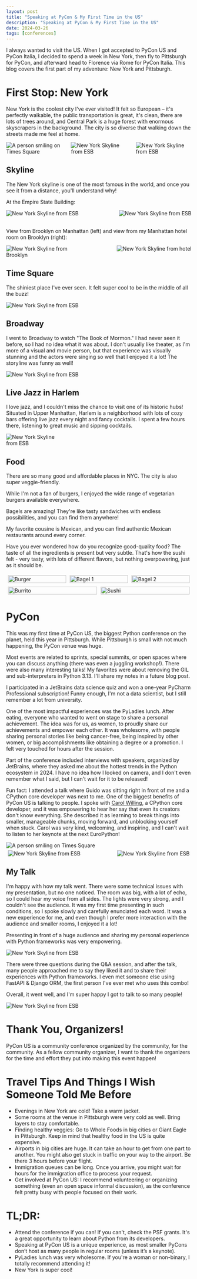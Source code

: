 ```yaml
---
layout: post
title: "Speaking at PyCon & My First Time in the US"
description: "Speaking at PyCon & My First Time in the US"
date: 2024-03-26
tags: [conferences]
---
```


I always wanted to visit the US. When I got accepted to PyCon US and PyCon Italia, I decided to spend a week in New York, then fly to Pittsburgh for PyCon, and afterward head to Florence via Rome for PyCon Italia. This blog covers the first part of my adventure: New York and Pittsburgh.

# First Stop: New York
New York is the coolest city I've ever visited! It felt so European – it's perfectly walkable, the public transportation is great, it's clean, there are lots of trees around, and Central Park is a huge forest with enormous skyscrapers in the background. The city is so diverse that walking down the streets made me feel at home.

<div style="display: flex; justify-content: space-between;">
  <img src="./images/posts/pycon-us/times-square.jpg" alt="A person smiling on Times Square" style="max-width: 30%; height: auto;">
  <img src="./images/posts/pycon-us/brooklyn2.jpg" alt="New York Skyline from ESB" style="max-width: 30%; height: auto;">
  <img src="./images/posts/pycon-us/ny-street.jpg" alt="New York Skyline from ESB" style="max-width: 30%; height: auto;">
</div>

## Skyline
The New York skyline is one of the most famous in the world, and once you see it from a distance, you'll understand why!

At the Empire State Building:
<div style="display: flex; justify-content: space-between;">
  <img src="./images/posts/pycon-us/esb.jpg" alt="New York Skyline from ESB" style="max-width: 45%; height: auto;">
  <img src="./images/posts/pycon-us/esb2.jpg" alt="New York Skyline from ESB" style="max-width: 45%; height: auto;">
</div>

<br>

View from Brooklyn on Manhattan (left) and view from my Manhattan hotel room on Brooklyn (right): 
<div style="display: flex; justify-content: space-between;">
  <img src="./images/posts/pycon-us/brooklyn3.jpg" alt="New York Skyline from Brooklyn" style="max-width: 45%; height: auto;">
  <img src="./images/posts/pycon-us/skyline-hotel.jpg" alt="New York Skyline from hotel" style="max-width: 45%; height: auto;">
</div>


## Time Square
The shiniest place I've ever seen. It felt super cool to be in the middle of all the buzz! 


<img src="./images/posts/pycon-us/times-square3.jpg" alt="New York Skyline from ESB" style="max-width: 50%; max-height: 100%; display: block;">


## Broadway
I went to Broadway to watch "The Book of Mormon." I had never seen it before, so I had no idea what it was about. I don't usually like theater, as I'm more of a visual and movie person, but that experience was visually stunning and the actors were singing so well that I enjoyed it a lot! The storyline was funny as well!


<img src="./images/posts/pycon-us/broadway.jpg" alt="New York Skyline from ESB" style="max-width: 50%; max-height: 100%; display: block;">

## Live Jazz in Harlem
I love jazz, and I couldn't miss the chance to visit one of its historic hubs! Situated in Upper Manhattan, Harlem is a neighborhood with lots of cozy bars offering live jazz every night and fancy cocktails. I spent a few hours there, listening to great music and sipping cocktails.

<img src="./images/posts/pycon-us/cocktail.jpg" alt="New York Skyline from ESB" style="max-width: 30%; max-height: 100%; display: block;">

## Food
There are so many good and affordable places in NYC. The city is also super veggie-friendly. 

While I'm not a fan of burgers, I enjoyed the wide range of vegetarian burgers available everywhere. 

Bagels are amazing! They're like tasty sandwiches with endless possibilities, and you can find them anywhere!

My favorite cousine is Mexican, and you can find authentic Mexican restaurants around every corner.

Have you ever wondered how do you recognize good-quality food? The taste of all the ingredients is present but very subtle. That's how the sushi felt - very tasty, with lots of different flavors, but nothing overpowering, just as it should be.

<div style="display: flex; flex-wrap: wrap; justify-content: space-between;">
  <div style="flex: 1 1 30%; margin: 5px;">
    <img src="./images/posts/pycon-us/burger.jpg" alt="Burger" style="width: 100%; height: auto;">
  </div>
  <div style="flex: 1 1 30%; margin: 5px;">
    <img src="./images/posts/pycon-us/bagel1.jpg" alt="Bagel 1" style="width: 100%; height: auto;">
  </div>
  <div style="flex: 1 1 30%; margin: 5px;">
    <img src="./images/posts/pycon-us/bagel2.jpg" alt="Bagel 2" style="width: 100%; height: auto;">
  </div>
  <div style="flex: 1 1 30%; margin: 5px;">
    <img src="./images/posts/pycon-us/burrito.jpg" alt="Burrito" style="width: 100%; height: auto;">
  </div>
  <div style="flex: 1 1 30%; margin: 5px;">
    <img src="./images/posts/pycon-us/sushi.jpg" alt="Sushi" style="width: 100%; height: auto;">
  </div>
</div>

# PyCon
This was my first time at PyCon US, the biggest Python conference on the planet, held this year in Pittsburgh. While Pittsburgh is small with not much happening, the PyCon venue was huge. 

Most events are related to sprints, special summits, or open spaces where you can discuss anything (there was even a juggling workshop!). There were also many interesting talks! My favorites were about removing the GIL and sub-interpreters in Python 3.13. I'll share my notes in a future blog post.

I participated in a JetBrains data science quiz and won a one-year PyCharm Professional subscription! Funny enough, I'm not a data scientist, but I still remember a lot from university.

One of the most impactful experiences was the PyLadies lunch. After eating, everyone who wanted to went on stage to share a personal achievement. The idea was for us, as women, to proudly share our achievements and empower each other. It was wholesome, with people sharing personal stories like being cancer-free, being inspired by other women, or big accomplishments like obtaining a degree or a promotion. I felt very touched for hours after the session.

Part of the conference included interviews with speakers, organized by JetBrains, where they asked me about the hottest trends in the Python ecosystem in 2024. I have no idea how I looked on camera, and I don't even remember what I said, but I can't wait for it to be released!

Fun fact: I attended a talk where Guido was sitting right in front of me and a CPython core developer was next to me. One of the biggest benefits of PyCon US is talking to people. I spoke with [Carol Willing](https://github.com/willingc), a CPython core developer, and it was empowering to hear her say that even its creators don't know everything. She described it as learning to break things into smaller, manageable chunks, moving forward, and unblocking yourself when stuck. Carol was very kind, welcoming, and inspiring, and I can't wait to listen to her keynote at the next EuroPython!

  <img src="./images/posts/pycon-us/badge.jpg" alt="A person smiling on Times Square" style="max-width: 65%; height: auto;">

<div style="display: flex; justify-content: space-between; margin: 5px;">
  <img src="./images/posts/pycon-us/map.jpg" alt="New York Skyline from ESB" style="max-width: 45%; height: auto;">
  <img src="./images/posts/pycon-us/psf.jpg" alt="New York Skyline from ESB" style="max-width: 45%; height: auto;">
</div>


## My Talk
I'm happy with how my talk went. There were some technical issues with my presentation, but no one noticed. The room was big, with a lot of echo, so I could hear my voice from all sides. The lights were very strong, and I couldn't see the audience. It was my first time presenting in such conditions, so I spoke slowly and carefully enunciated each word. It was a new experience for me, and even though I prefer more interaction with the audience and smaller rooms, I enjoyed it a lot!

Presenting in front of a huge audience and sharing my personal experience with Python frameworks was very empowering.

<img src="./images/posts/pycon-us/talk1.jpg" alt="New York Skyline from ESB" style="max-width: 100%; max-height: 100%; display: block;">

There were three questions during the Q&A session, and after the talk, many people approached me to say they liked it and to share their experiences with Python frameworks. I even met someone else using FastAPI & Django ORM, the first person I've ever met who uses this combo!

Overall, it went well, and I'm super happy I got to talk to so many people!

<img src="./images/posts/pycon-us/talk2.jpg" alt="New York Skyline from ESB" style="max-width: 100%; max-height: 100%; display: block;">

# Thank You, Organizers! 
PyCon US is a community conference organized by the community, for the community. As a fellow community organizer, I want to thank the organizers for the time and effort they put into making this event happen!

# Travel Tips And Things I Wish Someone Told Me Before
* Evenings in New York are cold! Take a warm jacket.
* Some rooms at the venue in Pittsburgh were very cold as well. Bring layers to stay comfortable.
* Finding healthy veggies: Go to Whole Foods in big cities or Giant Eagle in Pittsburgh. Keep in mind that healthy food in the US is quite expensive.
* Airports in big cities are huge. It can take an hour to get from one part to another. You might also get stuck in traffic on your way to the airport. Be there 3 hours before your flight.
* Immigration queues can be long. Once you arrive, you might wait for hours for the immigration office to process your request.
* Get involved at PyCon US: I recommend volunteering or organizing something (even an open space informal discussion), as the conference felt pretty busy with people focused on their work.

# TL;DR: 
* Attend the conference if you can! If you can't, check the PSF grants. It's a great opportunity to learn about Python from its developers.
* Speaking at PyCon US is a unique experience, as most smaller PyCons don’t host as many people in regular rooms (unless it’s a keynote).
* PyLadies lunch was very wholesome. If you're a woman or non-binary, I totally recommend attending it!
* New York is super cool! 